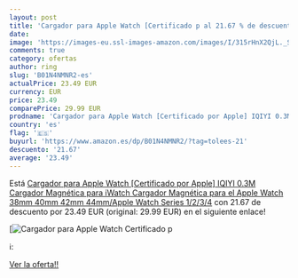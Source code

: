 ```yaml
---
layout: post
title: 'Cargador para Apple Watch [Certificado p al 21.67 % de descuento'
date: 
image: 'https://images-eu.ssl-images-amazon.com/images/I/315rHnX2QjL._SL200_.jpg'
comments: true
category: ofertas
author: ring
slug: 'B01N4NMNR2-es'
actualPrice: 23.49 EUR
currency: EUR
price: 23.49
comparePrice: 29.99 EUR
prodname: 'Cargador para Apple Watch [Certificado por Apple] IQIYI 0.3M Cargador Magnética para iWatch Cargador Magnética para el Apple Watch 38mm 40mm 42mm 44mm/Apple Watch Series 1/2/3/4'
country: 'es'
flag: '🇪🇸'
buyurl: 'https://www.amazon.es/dp/B01N4NMNR2/?tag=tolees-21'
descuento: '21.67'
average: '23.49'
---
```


Está [Cargador para Apple Watch [Certificado por Apple] IQIYI 0.3M Cargador Magnética para iWatch Cargador Magnética para el Apple Watch 38mm 40mm 42mm 44mm/Apple Watch Series 1/2/3/4](https://www.amazon.es/dp/B01N4NMNR2/?tag=tolees-21) con 21.67 de descuento por 23.49 EUR (original: 29.99 EUR) en el siguiente enlace!

[![Cargador para Apple Watch [Certificado p](https://images-eu.ssl-images-amazon.com/images/I/315rHnX2QjL._SL200_.jpg)](https://www.amazon.es/dp/B01N4NMNR2/?tag=tolees-21)

ℹ️:


[Ver la oferta!!](https://www.amazon.es/dp/B01N4NMNR2/?tag=tolees-21)
